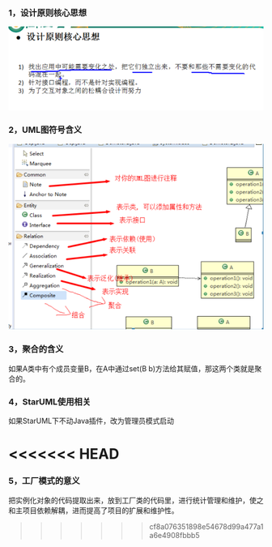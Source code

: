 ### 1，设计原则核心思想

![image-20220207201238900](note_images/image-20220207201238900.png)

### 2，UML图符号含义

![image-20220207202107988](note_images/image-20220207202107988.png)

### 3，聚合的含义

如果A类中有个成员变量B，在A中通过set(B b)方法给其赋值，那这两个类就是聚合的。

### 4，StarUML使用相关

如果StarUML下不动Java插件，改为管理员模式启动

<<<<<<< HEAD
=======
### 5，工厂模式的意义

把实例化对象的代码提取出来，放到工厂类的代码里，进行统计管理和维护，使之和主项目依赖解耦，进而提高了项目的扩展和维护性。
>>>>>>> cf8a076351898e54678d99a477a1a6e4908fbbb5
